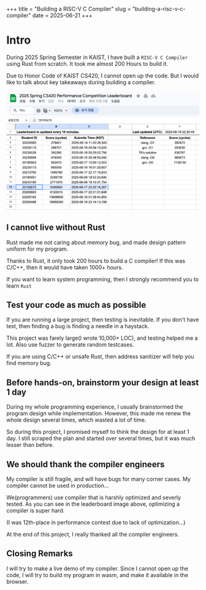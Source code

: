 +++
title = "Building a RISC-V C Compiler"
slug = "building-a-risc-v-c-compiler"
date = 2025-06-21
+++

# Intro

During 2025 Spring Semester in KAIST, I have built a `RISC-V C Compiler` using Rust from scratch. It took me almost 200 Hours to build it.

Due to Honor Code of KAIST CS420, I cannot open up the code. But I would like to talk about key takeaways during building a compiler.

<img src="compiler-competition-leaderboard.png" alt="cs420 RISC-V bench performance competition">

## I cannot live without Rust

Rust made me not caring about memory bug, and made design pattern uniform for my program.

Thanks to Rust, it only took 200 hours to build a C compiler! If this was C/C++, then it would have taken 1000+ hours.

If you want to learn system programming, then I strongly recommend you to learn `Rust`

## Test your code as much as possible

If you are running a large project, then testing is inevitable. If you don't have test, then finding a bug is finding a needle in a haystack.

This project was farely large(I wrote 10,000+ LOC), and testing helped me a lot. Also use fuzzer to generate random testcases.

If you are using C/C++ or unsafe Rust, then address sanitizer will help you find memory bug.

## Before hands-on, brainstorm your design at least 1 day

During my whole programming experience, I usually brainstormed the program design while implementation. However, this made me renew the whole design several times, which wasted a lot of time.

So during this project, I promised myself to think the design for at least 1 day. I still scraped the plan and started over several times, but it was much lesser than before.

## We should thank the compiler engineers

My compiler is still fragile, and will have bugs for many corner cases. My compiler cannot be used in production...

We(programmers) use compiler that is harshly optimized and severly tested. As you can see in the leaderboard image above, optimizing a compiler is super hard.

(I was 12th-place in performance contest due to lack of optimization...)

At the end of this project, I really thanked all the compiler engineers.

## Closing Remarks

I will try to make a live demo of my compiler. Since I cannot open up the code, I will try to build my program in wasm, and make it available in the browser.
